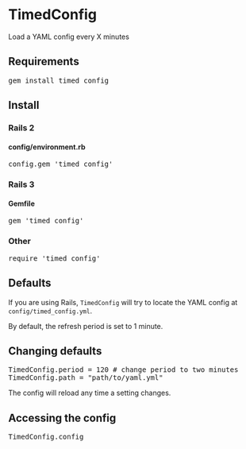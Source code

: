 TimedConfig
===========

Load a YAML config every X minutes

Requirements
------------

<pre>
gem install timed_config
</pre>

Install
-------

### Rails 2

#### config/environment.rb

<pre>
config.gem 'timed_config'
</pre>

### Rails 3

#### Gemfile

<pre>
gem 'timed_config'
</pre>

### Other

<pre>
require 'timed_config'
</pre>

Defaults
--------

If you are using Rails, <code>TimedConfig</code> will try to locate the YAML config at <code>config/timed_config.yml</code>.

By default, the refresh period is set to 1 minute.

Changing defaults
-----------------

<pre>
TimedConfig.period = 120 # change period to two minutes
TimedConfig.path = "path/to/yaml.yml"
</pre>

The config will reload any time a setting changes.

Accessing the config
--------------------

<pre>
TimedConfig.config
</pre>